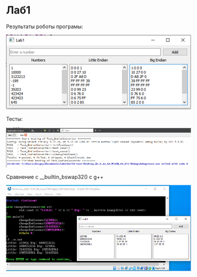 # Лаб1
   Результаты роботы програмы:
   
![1](Screenshots/s1.png)

Тесты:

![2](Screenshots/s2.png)

Сравнение с __builtin_bswap32() с g++

![3](Screenshots/comparison.PNG)
